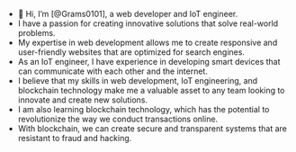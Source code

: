
- 👋  Hi, I’m [@Grams0101], a web developer and IoT engineer.
-  I have a passion for creating innovative solutions that solve real-world problems.
-  My expertise in web development allows me to create responsive and user-friendly websites that are optimized for search engines.
-  As an IoT engineer, I have experience in developing smart devices that can communicate with each other and the internet.
- I believe that my skills in web development, IoT engineering, and blockchain technology make me a valuable asset to any team looking to innovate and create new solutions.
- I am also learning blockchain technology, which has the potential to revolutionize the way we conduct transactions online.
- With blockchain, we can create secure and transparent systems that are resistant to fraud and hacking.
<!---
Grams0101/Grams0101 is a ✨ special ✨ repository because its `README.md` (this file) appears on your GitHub profile.
You can click the Preview link to take a look at your changes.
--->
